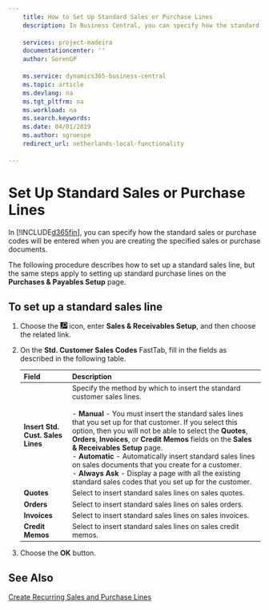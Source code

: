 ```yaml
---
    title: How to Set Up Standard Sales or Purchase Lines
    description: In Business Central, you can specify how the standard sales or purchase codes will be entered when you are creating the specified sales or purchase documents.

    services: project-madeira
    documentationcenter: ''
    author: SorenGP

    ms.service: dynamics365-business-central
    ms.topic: article
    ms.devlang: na
    ms.tgt_pltfrm: na
    ms.workload: na
    ms.search.keywords:
    ms.date: 04/01/2019
    ms.author: sgroespe
    redirect_url: netherlands-local-functionality

---
```

# Set Up Standard Sales or Purchase Lines
In [!INCLUDE[d365fin](../../includes/d365fin_md.md)], you can specify how the standard sales or purchase codes will be entered when you are creating the specified sales or purchase documents.  

The following procedure describes how to set up a standard sales line, but the same steps apply to setting up standard purchase lines on the **Purchases & Payables Setup** page.  

## To set up a standard sales line  

1.  Choose the ![Search for Page or Report](../../media/ui-search/search_small.png "Search for Page or Report icon") icon, enter **Sales & Receivables Setup**, and then choose the related link.  
2.  On the **Std. Customer Sales Codes** FastTab, fill in the fields as described in the following table.  

    |Field|Description|  
    |---------------------------------|---------------------------------------|  
    |**Insert Std. Cust. Sales Lines**|Specify the method by which to insert the standard customer sales lines.<br /><br /> -   **Manual** - You must insert the standard sales lines that you set up for that customer. If you select this option, then you will not be able to select the **Quotes**, **Orders**, **Invoices**, or **Credit Memos** fields on the **Sales & Receivables Setup** page.<br />-   **Automatic** - Automatically insert standard sales lines on sales documents that you create for a customer.<br />-   **Always Ask** - Display a page with all the existing standard sales codes that you set up for the customer.|  
    |**Quotes**|Select to insert standard sales lines on sales quotes.|  
    |**Orders**|Select to insert standard sales lines on sales orders.|  
    |**Invoices**|Select to insert standard sales lines on sales invoices.|  
    |**Credit Memos**|Select to insert standard sales lines on sales credit memos.|  

3.  Choose the **OK** button.  

## See Also  
[Create Recurring Sales and Purchase Lines](../../sales-how-work-standard-lines.md)
